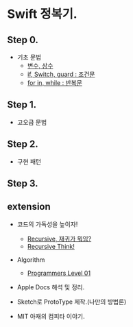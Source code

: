 # Swift 정복기.

## Step 0.

- 기초 문법
	- [변수, 상수](https://github.com/joohopark/jhbob/blob/master/Study/SwiftBasic_var_let.md)
	- [if, Switch, guard : 조건문](https://github.com/joohopark/jhbob/blob/master/Study/SwiftBasic_if_switch.md)
	- [for in, while : 반복문](https://github.com/joohopark/jhbob/blob/master/Study/SwiftBasic_for_while.md)

## Step 1.

- 고오급 문법

## Step 2.

- 구현 패턴

## Step 3.


## extension

- 코드의 가독성을 높이자!
	- [Recursive, 재귀가 뭐임?](https://github.com/joohopark/jhbob/blob/master/Study/Recursive/Recursive01.md)
	- [Recursive Think!](https://github.com/joohopark/jhbob/blob/master/Study/Recursive/Recursive02.md)

- Algorithm
	- [Programmers Level 01]()

- Apple Docs 해석 및 정리.

- Sketch로 ProtoType 제작.(나만의 방법론)

- MIT 아재의 컴피타 이야기.
